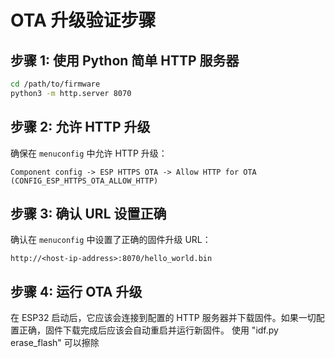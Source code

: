 
# OTA 升级验证步骤


## 步骤 1: 使用 Python 简单 HTTP 服务器



```sh
cd /path/to/firmware
python3 -m http.server 8070
```

## 步骤 2: 允许 HTTP 升级

确保在 `menuconfig` 中允许 HTTP 升级：

```plaintext
Component config -> ESP HTTPS OTA -> Allow HTTP for OTA (CONFIG_ESP_HTTPS_OTA_ALLOW_HTTP)
```

## 步骤 3: 确认 URL 设置正确

确认在 `menuconfig` 中设置了正确的固件升级 URL：

```plaintext
http://<host-ip-address>:8070/hello_world.bin
```

## 步骤 4: 运行 OTA 升级

在 ESP32 启动后，它应该会连接到配置的 HTTP 服务器并下载固件。如果一切配置正确，固件下载完成后应该会自动重启并运行新固件。
使用 "idf.py erase_flash" 可以擦除
